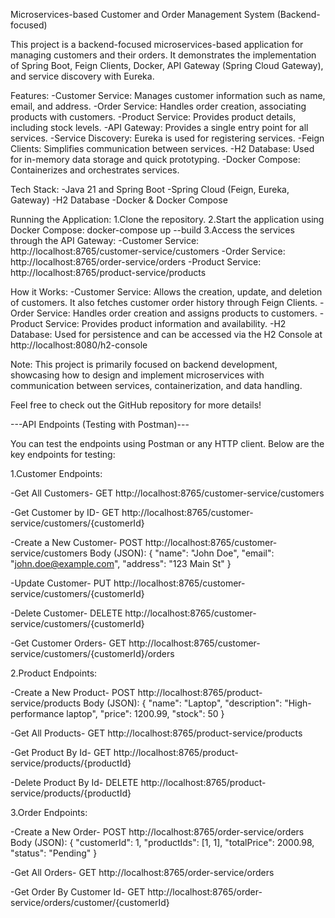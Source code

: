Microservices-based Customer and Order Management System (Backend-focused)

This project is a backend-focused microservices-based application for managing customers and their orders. It demonstrates the implementation of Spring Boot, Feign Clients, Docker, API Gateway (Spring Cloud Gateway), and service discovery with Eureka.
 
Features:
-Customer Service: Manages customer information such as name, email, and address.
-Order Service: Handles order creation, associating products with customers.
-Product Service: Provides product details, including stock levels.
-API Gateway: Provides a single entry point for all services.
-Service Discovery: Eureka is used for registering services.
-Feign Clients: Simplifies communication between services.
-H2 Database: Used for in-memory data storage and quick prototyping.
-Docker Compose: Containerizes and orchestrates services.

Tech Stack:
-Java 21 and Spring Boot
-Spring Cloud (Feign, Eureka, Gateway)
-H2 Database
-Docker & Docker Compose

Running the Application:
1.Clone the repository.
2.Start the application using Docker Compose:  docker-compose up --build
3.Access the services through the API Gateway: 
   -Customer Service: http://localhost:8765/customer-service/customers
   -Order Service: http://localhost:8765/order-service/orders
   -Product Service: http://localhost:8765/product-service/products

How it Works:
-Customer Service: Allows the creation, update, and deletion of customers. It also fetches customer order history 
 through Feign Clients.
-Order Service: Handles order creation and assigns products to customers.
-Product Service: Provides product information and availability.
-H2 Database: Used for persistence and can be accessed via the H2 Console at http://localhost:8080/h2-console

Note: This project is primarily focused on backend development, showcasing how to design and implement microservices with communication between services, containerization, and data handling.

Feel free to check out the GitHub repository for more details!

---API Endpoints (Testing with Postman)---

You can test the endpoints using Postman or any HTTP client. Below are the key endpoints for testing:

1.Customer Endpoints:

-Get All Customers-
GET http://localhost:8765/customer-service/customers

-Get Customer by ID-
GET http://localhost:8765/customer-service/customers/{customerId}

-Create a New Customer-
POST http://localhost:8765/customer-service/customers
Body (JSON):
{
  "name": "John Doe",
  "email": "john.doe@example.com",
  "address": "123 Main St"
}

-Update Customer-
PUT http://localhost:8765/customer-service/customers/{customerId}

-Delete Customer-
DELETE http://localhost:8765/customer-service/customers/{customerId}

-Get Customer Orders-
GET http://localhost:8765/customer-service/customers/{customerId}/orders

2.Product Endpoints:

-Create a New Product-
POST http://localhost:8765/product-service/products
Body (JSON):
{
  "name": "Laptop",
  "description": "High-performance laptop",
  "price": 1200.99,
  "stock": 50
}

-Get All Products-
GET http://localhost:8765/product-service/products

-Get Product By Id-
GET http://localhost:8765/product-service/products/{productId}

-Delete Product By Id-
DELETE http://localhost:8765/product-service/products/{productId}

3.Order Endpoints:

-Create a New Order-
POST http://localhost:8765/order-service/orders
Body (JSON):
{
  "customerId": 1,
  "productIds": [1, 1],
  "totalPrice": 2000.98,
  "status": "Pending"
}

-Get All Orders-
GET http://localhost:8765/order-service/orders

-Get Order By Customer Id-
GET http://localhost:8765/order-service/orders/customer/{customerId}




